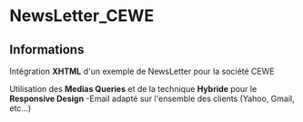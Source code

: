 # NewsLetter_CEWE

## Informations

Intégration **XHTML** d'un exemple de NewsLetter pour la société CEWE

Utilisation des **Medias Queries** et de la technique **Hybride** pour le **Responsive Design**
-Email adapté sur l'ensemble des clients (Yahoo, Gmail, etc...)

